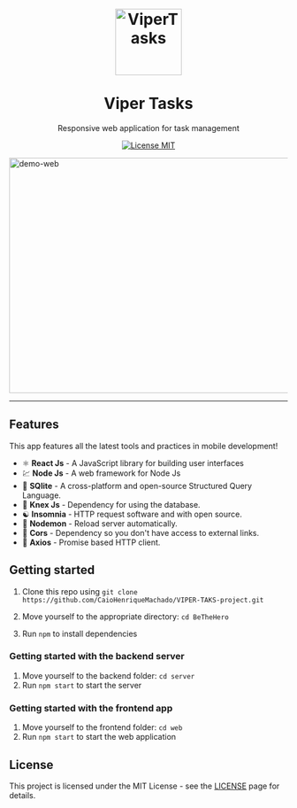 <h1 align="center">
<br>
  <img src="./frontend/src/assets/logo.svg" alt="ViperTasks" width="120">
<br>
<br>
Viper Tasks
</h1>

<p align="center">Responsive web application for task management</p>

<p align="center">
  <a href="https://opensource.org/licenses/MIT">
    <img src="https://img.shields.io/badge/License-MIT-blue.svg" alt="License MIT">
  </a>
</p>

<div>
  <img src="./frontend/src/assets/demo_web.gif" alt="demo-web" height="425" width="660">
</div>

<hr />

## Features

This app features all the latest tools and practices in mobile development!

- ⚛️ **React Js** 	- A JavaScript library for building user interfaces
- 💹 **Node Js** 	- A web framework for Node Js
- 📄 **SQlite** 		- A cross-platform and open-source Structured Query Language.
- 📄 **Knex Js** 		- Dependency for using the database.
- ☯️ **Insomnia** 	- HTTP request software and with open source.
- 🔄 **Nodemon** 	- Reload server automatically.
- 🔄 **Cors** 	- Dependency so you don't have access to external links.
- 🔄 **Axios** 	- Promise based HTTP client.

## Getting started

1. Clone this repo using `git clone https://github.com/CaioHenriqueMachado/VIPER-TAKS-project.git`
2. Move yourself to the appropriate directory: `cd BeTheHero`<br />

3. Run `npm` to install dependencies<br />

### Getting started with the backend server

1. Move yourself to the backend folder: `cd server`
2. Run `npm start` to start the server

### Getting started with the frontend app

1. Move yourself to the frontend folder: `cd web`
2. Run `npm start` to start the web application

## License

This project is licensed under the MIT License - see the [LICENSE](https://opensource.org/licenses/MIT) page for details.
